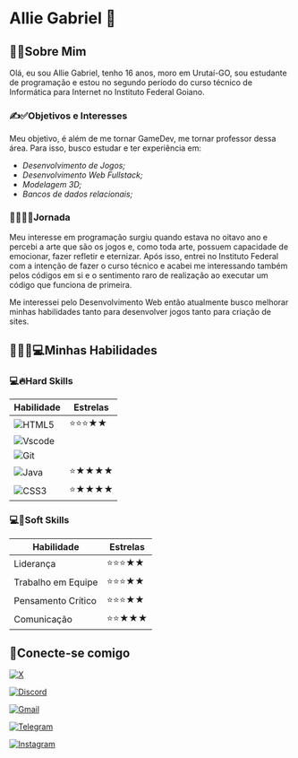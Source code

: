 # Allie Gabriel 🧄
## 🧄👾Sobre Mim

 Olá, eu sou Allie Gabriel, tenho 16 anos, moro em  Urutaí-GO, sou estudante de programação e estou no segundo período do curso técnico de Informática para Internet no Instituto Federal Goiano.

### ✍✅Objetivos e Interesses
Meu objetivo, é além de me tornar GameDev, me tornar professor dessa área.  Para isso, busco estudar e ter experiência em:
- *Desenvolvimento de Jogos;*
- *Desenvolvimento Web Fullstack;*
- *Modelagem 3D;*
- *Bancos de dados relacionais;*


### 👾👨🏽‍💻Jornada
Meu interesse em programação surgiu quando estava no oitavo ano e percebi a arte  que são os jogos e, como toda arte, possuem capacidade de emocionar, fazer refletir e eternizar. Após isso, entrei no Instituto Federal com a intenção de fazer o curso técnico  e acabei me interessando também pelos códigos em si e o sentimento raro de realização ao executar um código que funciona de primeira.

Me interessei pelo Desenvolvimento Web então atualmente busco melhorar minhas habilidades tanto para desenvolver jogos tanto para criação de sites.

## 👨🏽‍💻💻Minhas Habilidades
 
### 💻🔥Hard Skills

| Habilidade | Estrelas |
|---|---|
 ![HTML5](https://img.shields.io/badge/HTML5-E34F26?style=for-the-badge&logo=html5&logoColor=white)|⭐⭐⭐★★|
|![Vscode](https://img.shields.io/badge/Vscode-007ACC?style=for-the-badge&logo=visual-studio-code&logoColor=white)||⭐⭐⭐★★|
|![Git](https://img.shields.io/badge/GIT-E44C30?style=for-the-badge&logo=git&logoColor=white)||⭐⭐★★★|
| ![Java](https://img.shields.io/badge/java-%23ED8B00.svg?style=for-the-badge&logo=openjdk&logoColor=white) | ⭐★★★★ |
| ![CSS3](https://img.shields.io/badge/CSS3-1572B6?style=for-the-badge&logo=css3&logoColor=white)|   ⭐★★★★|


### 💻👥Soft Skills 

| Habilidade | Estrelas |
|---|---|
|Liderança| ⭐⭐⭐★★|
| Trabalho em Equipe | ⭐⭐⭐★★ |
| Pensamento Crítico | ⭐⭐⭐★★|
| Comunicação| ⭐⭐★★★|



## 🧄Conecte-se comigo 


[![X](https://img.shields.io/badge/X-000?style=for-the-badge&logo=x)](https://x.com/garlliec) 

[![Discord](https://img.shields.io/badge/Discord-7289DA?style=for-the-badge&logo=discord&logoColor=white)](https://discord.com/channels/@allienashie/)



[![Gmail](https://img.shields.io/badge/Gmail-333333?style=for-the-badge&logo=gmail&logoColor=red)](mailto:alliesdevemail@gmail.com) 

[![Telegram](https://img.shields.io/badge/Telegram-000?style=for-the-badge&logo=telegram&logoColor=2CA5E0)](https://t.me/alliegabe)

[![Instagram](https://img.shields.io/badge/-Instagram-%23E4405F?style=for-the-badge&logo=instagram&logoColor=white)](https://www.instagram.com/spideralliee/)


